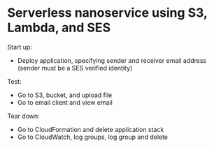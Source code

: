 # Serverless nanoservice using S3, Lambda, and SES  

Start up:  

- Deploy application, specifying sender and receiver email address (sender must be a SES verified identity)  

Test:  

- Go to S3, bucket, and upload file  
- Go to email client and view email  

Tear down:  

- Go to CloudFormation and delete application stack  
- Go to CloudWatch, log groups, log group and delete  
